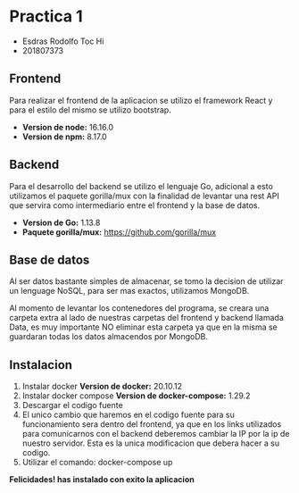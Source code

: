 # Practica 1
- Esdras Rodolfo Toc Hi
- 201807373


## Frontend

Para realizar el frontend de la aplicacion se utilizo el framework React y para el estilo del mismo se utilizo bootstrap.

- **Version de node:** 16.16.0
- **Version de npm:** 8.17.0

## Backend

Para el desarrollo del backend se utilizo el lenguaje Go, adicional a esto utilizamos el paquete gorilla/mux con la finalidad de levantar una rest API que servira como intermediario entre el frontend y la base de datos.

- **Version de Go:** 1.13.8
- **Paquete gorilla/mux:** https://github.com/gorilla/mux

## Base de datos

Al ser datos bastante simples de almacenar, se tomo la decision de utilizar un lenguage NoSQL, para ser mas exactos, utilizamos MongoDB.

Al momento de levantar los contenedores del programa, se creara una carpeta extra al lado de nuestras carpetas del frontend y backend llamada Data, es muy importante NO eliminar esta carpeta ya que en la misma se guardaran todas los datos almacendos por MongoDB.

## Instalacion

1. Instalar docker
	**Version de docker:** 20.10.12
2. Instalar docker compose
	**Version de docker-compose:** 1.29.2
3. Descargar el codigo fuente
4. El unico cambio que haremos en el codigo fuente para su funcionamiento sera dentro del frontend, ya que en los links utilizados para comunicarnos con el backend deberemos cambiar la IP por la ip de nuestro servidor. Esta es la unica modificacion que debera hacer a su codigo.
5. Utilizar el comando: docker-compose up

**Felicidades! has instalado con exito la aplicacion**
